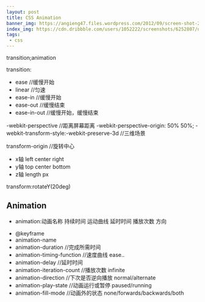 ```yaml
---
layout: post
title: CSS Animation
banner_img: https://angieng47.files.wordpress.com/2012/09/screen-shot-2012-09-27-at-6-11-20-pm.png
index_img: https://cdn.dribbble.com/users/1052222/screenshots/6252807/drivitty_still_2x.gif?compress=1&resize=400x300
tags:
 - css
---
```

transition;animation
<!--more-->
transition:
 - ease			//缓慢开始
 - linear		//匀速
 - ease-in		//缓慢开始
 - ease-out		//缓慢结束
 - ease-in-out	//缓慢开始，缓慢结束

 -webkit-perspective		//距离屏幕距离
 -webkit-perspective-origin: 50% 50%;
 -webkit-transform-style:-webkit-preserve-3d	//三维场景

 transform-origin		//旋转中心
  - x轴 left center right
  - y轴 top center bottom
  - z轴 length px

transform:rotateY(20deg)

## Animation
 + animation:动画名称 持续时间 运动曲线 延时时间 播放次数 方向
 - @keyframe
 - animation-name  				
 - animation-duration				//完成所需时间
 - animation-timing-function		//速度曲线 ease..
 - animation-delay					//延时时间
 - animation-iteration-count		//播放次数 infinite
 - animation-direction				//下次是否逆向播放 normal/alternate
 - animation-play-state 			//动画运行或暂停 paused/running
 - animation-fill-mode				//动画外的状态 none/forwards/backwards/both